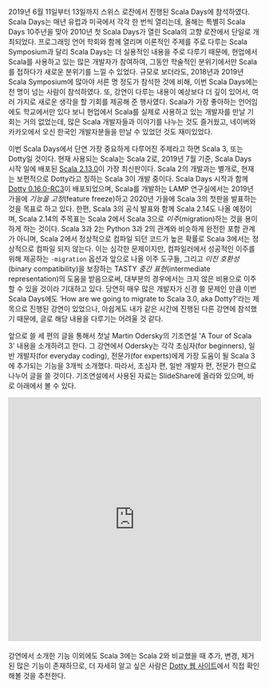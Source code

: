 2019년 6월 11일부터 13일까지 스위스 로잔에서 진행된 Scala Days에 참석하였다. Scala Days는 매년 유럽과 미국에서 각각 한 번씩 열리는데, 올해는 특별히 Scala Days 10주년을 맞아 2010년 첫 Scala Days가 열린 Scala의 고향 로잔에서 단일로 개최되었다. 프로그래밍 언어 학회와 함께 열리며 이론적인 주제를 주로 다루는 Scala Symposium과 달리 Scala Days는 더 실용적인 내용을 주로 다루기 때문에, 현업에서 Scala를 사용하고 있는 많은 개발자가 참여하여, 그동안 학술적인 분위기에서만 Scala를 접하다가 새로운 분위기를 느낄 수 있었다. 규모로 보더라도, 2018년과 2019년 Scala Symposium에 많아야 서른 명 정도가 참석한 것에 비해, 이번 Scala Days에는 천 명이 넘는 사람이 참석하였다. 또, 강연이 다루는 내용이 예상보다 더 깊이 있어서, 여러 가지로 새로운 생각을 할 기회를 제공해 준 행사였다. Scala가 가장 좋아하는 언어임에도 학교에서만 있다 보니 현업에서 Scala를 실제로 사용하고 있는 개발자를 만날 기회는 거의 없었는데, 많은 Scala 개발자들과 이야기를 나누는 것도 즐거웠고, 네이버와 카카오에서 오신 한국인 개발자분들을 만날 수 있었던 것도 재미있었다.

이번 Scala Days에서 단연 가장 중요하게 다루어진 주제라고 하면 Scala 3, 또는 Dotty일 것이다. 현재 사용되는 Scala는 Scala 2로, 2019년 7월 기준, Scala Days 시작 일에 배포된 [Scala 2.13.0](https://www.scala-lang.org/news/2.13.0)이 가장 최신판이다. Scala 2의 개발과는 별개로, 현재는 보편적으로 Dotty라고 칭하는 Scala 3이 개발 중이다. Scala Days 시작과 함께 [Dotty 0.16.0-RC3](https://dotty.epfl.ch/blog/2019/06/11/16th-dotty-milestone-release.html)이 배포되었으며, Scala를 개발하는 LAMP 연구실에서는 2019년 가을에 *기능을* *고정*(feature freeze)하고 2020년 가을에 Scala 3의 첫판을 발표하는 것을 목표로 하고 있다. 한편, Scala 3의 공식 발표와 함께 Scala 2.14도 나올 예정이며, Scala 2.14의 주목표는 Scala 2에서 Scala 3으로 *이주*(migration)하는 것을 용이하게 하는 것이다. Scala 3과 2는 Python 3과 2의 관계와 비슷하게 완전한 포함 관계가 아니며, Scala 2에서 정상적으로 컴파일 되던 코드가 높은 확률로 Scala 3에서는 정상적으로 컴파일 되지 않는다. 이는 심각한 문제이지만, 컴파일러에서 성공적인 이주를 위해 제공하는 `-migration` 옵션과 앞으로 나올 이주 도구들, 그리고 *이진* *호환성*(binary compatibility)을 보장하는 TASTY *중간* *표현*(intermediate representation)의 도움을 받음으로써, 대부분의 경우에서는 크지 않은 비용으로 이주할 수 있을 것이라 기대하고 있다. 당연히 매우 많은 개발자가 신경 쓸 문제인 만큼 이번 Scala Days에도 ‘How are we going to migrate to Scala 3.0, aka Dotty?’라는 제목으로 진행된 강연이 있었으나, 아쉽게도 내가 같은 시간에 진행된 다른 강연에 참석했기 때문에, 글로 해당 내용을 다루기는 어려울 것 같다.

앞으로 쓸 세 편의 글을 통해서 첫날 Martin Odersky의 기조연설 'A Tour of Scala 3' 내용을 소개하려고 한다. 그 강연에서 Odersky는 각각 초심자(for beginners), 일반 개발자(for everyday coding), 전문가(for experts)에게 가장 도움이 될 Scala 3에 추가되는 기능을 3개씩 소개했다. 따라서, 초심자 편, 일반 개발자 편, 전문가 편으로 나누어 글을 쓸 것이다. 기조연설에서 사용된 자료는 SlideShare에 올라와 있으며, 바로 아래에서 볼 수 있다.

<iframe src="https://www.slideshare.net/slideshow/embed_code/key/sF9QzkYkQWGbio" width="595" height="485" frameborder="0" marginwidth="0" marginheight="0" scrolling="no" style="border:1px solid #CCC; border-width:1px; margin-bottom:5px; max-width: 100%;" allowfullscreen> </iframe> <div style="margin-bottom:5px">

강연에서 소개한 기능 이외에도 Scala 3에는 Scala 2와 비교했을 때 추가, 변경, 제거된 많은 기능이 존재하므로, 더 자세히 알고 싶은 사람은 [Dotty 웹 사이트](https://dotty.epfl.ch/docs/)에서 직접 확인해볼 것을 추천한다.
